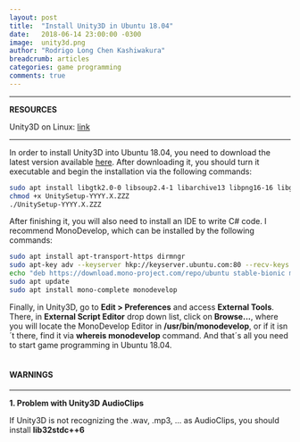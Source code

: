 ```yaml
---
layout: post
title:  "Install Unity3D in Ubuntu 18.04"
date:   2018-06-14 23:00:00 -0300
image:  unity3d.png
author: "Rodrigo Long Chen Kashiwakura"
breadcrumb: articles
categories: game programming
comments: true
---
```


---
**RESOURCES**

Unity3D on Linux: <a href="https://forum.unity.com/threads/unity-on-linux-release-notes-and-known-issues.350256/page-2" target="_blank">link</a>

---

In order to install Unity3D into Ubuntu 18.04, you need to download the latest version available <a href="https://forum.unity.com/threads/unity-on-linux-release-notes-and-known-issues.350256/page-2#post-3525218" target="_blank">here</a>. After downloading it, you should turn it executable and begin the installation via the following commands:

```bash
sudo apt install libgtk2.0-0 libsoup2.4-1 libarchive13 libpng16-16 libgconf-2-4
chmod +x UnitySetup-YYYY.X.ZZZ
./UnitySetup-YYYY.X.ZZZ
```

After finishing it, you will also need to install an IDE to write C# code. I recommend MonoDevelop, which can be installed by the following commands:

```bash
sudo apt install apt-transport-https dirmngr
sudo apt-key adv --keyserver hkp://keyserver.ubuntu.com:80 --recv-keys 3FA7E0328081BFF6A14DA29AA6A19B38D3D831EF
echo "deb https://download.mono-project.com/repo/ubuntu stable-bionic main" | sudo tee /etc/apt/sources.list.d/mono-official-stable.list
sudo apt update
sudo apt install mono-complete monodevelop
```

Finally, in Unity3D, go to **Edit > Preferences** and access **External Tools**. There, in **External Script Editor** drop down list, click on **Browse...**, where you will locate the MonoDevelop Editor in **/usr/bin/monodevelop**, or if it isn´t there, find it via **whereis monodevelop** command. And that´s all you need to start game programming in Ubuntu 18.04.<br><br>

#### WARNINGS

---

**1. Problem with Unity3D AudioClips**

If Unity3D is not recognizing the .wav, .mp3, ... as AudioClips, you should install **lib32stdc++6**


